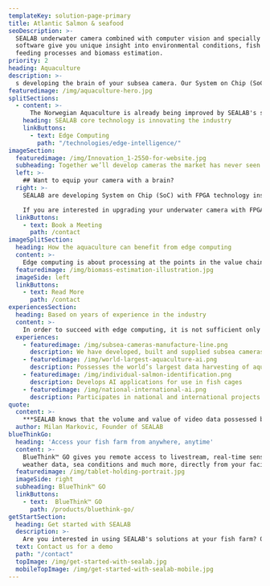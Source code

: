 ```yaml
---
templateKey: solution-page-primary
title: Atlantic Salmon & seafood
seoDescription: >-
  SEALAB underwater camera combined with computer vision and specially developed
  software give you unique insight into environmental conditions, fish welfare,
  feeding processes and biomass estimation.  
priority: 2
heading: Aquaculture
description: >-
  s developing the brain of your subsea camera. Our System on Chip (SoC) can be customised for different cameras, and remotely reprogrammed to perform even more advanced tasks.
featuredimage: /img/aquaculture-hero.jpg
splitSections:
  - content: >-
      The Norwegian Aquaculture is already being improved by SEALAB's solutions through sharp images which in turn provides a better basis for the customer. And now comes many new innovations thanks to our unique edge computing technology combined with smart 2D and 3D subsea cameras: measuring stress in fish, better lining regime, monitoring the entire state of the cage. All of this helps to reduce losses and can provide a better survival rate. The economic benefits are increased at the farms while managing to reduce the environmental impact caused by salmon feeding.
    heading: SEALAB core technology is innovating the industry
    linkButtons: 
      - text: Edge Computing
        path: "/technologies/edge-intelligence/"
imageSection:
  featuredimage: /img/Innovation_1-2550-for-website.jpg
  subheading: Together we’ll develop cameras the market has never seen before
  left: >-
    ## Want to equip your camera with a brain?
  right: >-
    SEALAB are developing System on Chip (SoC) with FPGA technology inside that fulfil the most demanding computer vision and AI tasks. The on-chip processing gets past challenges around massive data generation and poor image quality by doing the processing in the camera unit itself. Our system on chip can be customised for different cameras, and remotely reprogrammed to perform even more advanced tasks.

    If you are interested in upgrading your underwater camera with FPGA technology from SEALAB, contact us for a meeting.
  linkButtons: 
    - text: Book a Meeting
      path: /contact
imageSplitSection:
  heading: How the aquaculture can benefit from edge computing
  content: >-
    Edge computing is about processing at the points in the value chain where it is useful and efficient. Machine vision and Artificial Intelligence require a data volume, data quality, and frequency that challenge earlier paradigms such as cloud computing. Instead of transporting all data to the cloud, important processing is done at the edge. A AI application that could benefit from this is biomass estimation.
  featuredimage: /img/biomass-estimation-illustration.jpg
  imageSide: left
  linkButtons: 
    - text: Read More
      path: /contact
experiencesSection:
  heading: Based on years of experience in the industry
  content: >-
    In order to succeed with edge computing, it is not sufficient only being capable of programming the FPGA, understanding the industry and which problems the chip should solve is just as important. SEALAB is uniquely positioned for solving this task because: 
  experiences: 
    - featuredimage: /img/subsea-cameras-manufacture-line.png
      description: We have developed, built and supplied subsea cameras for years
    - featuredimage: /img/world-largest-aquaculture-ai.png
      description: Possesses the world’s largest data harvesting of aquaculture images for AI
    - featuredimage: /img/individual-salmon-identification.png
      description: Develops AI applications for use in fish cages
    - featuredimage: /img/national-international-ai.png
      description: Participates in national and international projects focusing on AI, machine learning, video distribution and 5G
quote:
  content: >-
    ***SEALAB knows that the volume and value of video data possessed by our customers offers significant potential to generate new insights. Artificial intelligence is the key to unlocking these insights.***
  author: Milan Markovic, Founder of SEALAB
blueThinkGo:
  heading: 'Access your fish farm from anywhere, anytime'
  content: >-
    BlueThink™ GO gives you remote access to livestream, real-time sensor data,
    weather data, sea conditions and much more, directly from your facility.
  featuredimage: /img/tablet-holding-portrait.jpg
  imageSide: right
  subheading: BlueThink™ GO
  linkButtons:
    - text:  BlueThink™ GO
      path: /products/bluethink-go/
getStartSection:
  heading: Get started with SEALAB
  description: >-
    Are you interested in using SEALAB's solutions at your fish farm? Or would you like to hear more about some of the products? Do not hesitate to contact us.
  text: Contact us for a demo
  path: "/contact"
  topImage: /img/get-started-with-sealab.jpg
  mobileTopImage: /img/get-started-with-sealab-mobile.jpg
---
```


